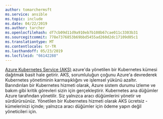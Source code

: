 ```yaml
---
author: tomarchermsft
ms.service: ansible
ms.topic: include
ms.date: 04/22/2019
ms.author: tarcher
ms.openlocfilehash: df7cb09d11d9a910eb7b108b67cae011c3303b31
ms.sourcegitcommit: 778e7376853b69bbd5455ad260d2dc17109d05c1
ms.translationtype: MT
ms.contentlocale: tr-TR
ms.lasthandoff: 05/23/2019
ms.locfileid: "66142288"
---
```

[Azure Kubernetes Service (AKS)](/azure/aks) azure'da yönetilen bir Kubernetes kümesi dağıtmak basit hale getirir. AKS, sorumluluğun çoğunu Azure'a devrederek Kubernetes yönetiminin karmaşıklığını ve işlemsel yükünü azaltır. Barındırılan bir Kubernetes hizmeti olarak, Azure sistem durumu izleme ve bakım gibi kritik görevleri sizin için gerçekleştirir. Kubernetes ana düğümler Azure tarafından yönetilir. Siz yalnızca aracı düğümlerini yönetir ve sürdürürsünüz. Yönetilen bir Kubernetes hizmeti olarak AKS ücretsiz - kümelerinizi içinde; yalnızca aracı düğümler için ödeme yapın değil yöneticileri için.